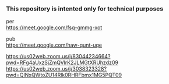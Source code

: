 ### This repository is intented only for technical purposes

per<br/>
https://meet.google.com/fsq-gmmg-xot

pub<br/>
https://meet.google.com/haw-qunt-uqe

https://us02web.zoom.us/j/83044234664?pwd=RFg4aUxzSjZmQVlrK2JLMGtXRUhzdz09<br/>
https://us02web.zoom.us/j/3038323328?pwd=QlNxQWtoZU14Rlk0RHRFbmx1MG5PQT09
